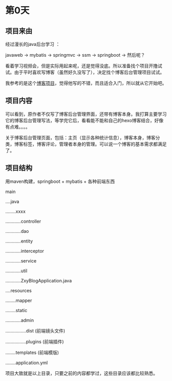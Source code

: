 # 第0天

## 项目来由

经过漫长的java后台学习 ：

javaweb -> mybatis -> springmvc -> ssm -> springboot -> 然后呢？

看着学习视频会，但是实际用起来呢，还是觉得没底。所以准备找个项目开撸试试。由于平时喜欢写博客（虽然好久没写了），决定找个博客后台管理项目试试。

我参考的是这个[博客项目](https://github.com/ZHENFENG13/My-Blog)，觉得他写的不错，而且适合入门，所以就从它开始吧。

## 项目内容

可以看到，原作者不仅写了博客后台管理界面，还带有博客本身。我打算主要学习它的博客后台管理写法，等学完它后，看看能不能和自己的hexo博客结合，好像有点难。。。。

关于博客后台管理页面，包括：主页（显示各种统计信息），博客本身，博客分类，博客标签，博客评论，管理者本身的管理。可以说一个博客的基本需求都满足了。

## 项目结构

用maven构建，springboot + mybatis + 各种前端东西

main

....java

........xxxx

............controller

............dao

............entity

............interceptor

............service

............util

............ZxyBlogApplication.java

....resources

........mapper

........static

............admin

................dist (前端镜头文件)

................plugins (前端插件)

........templates (前端模版)

........application.yml


项目大致就是以上目录，只要之前的内容都学过，这些目录应该都比较熟悉。